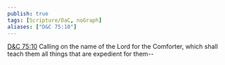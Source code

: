 ```yaml
---
publish: true
tags: [Scripture/DaC, noGraph]
aliases: ["D&C 75:10"]
---
```

[D&C 75:10](https://churchofjesuschrist.org/study/scriptures/dc-testament/dc/75?lang=eng&id=p10#p10) Calling on the name of the Lord for the Comforter, which shall teach them all things that are expedient for them--
